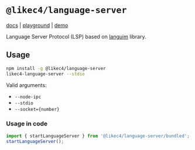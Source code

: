 # `@likec4/language-server`

[docs](https://likec4.dev/) | [playground](https://playground.likec4.dev/) | [demo](https://template.likec4.dev/view/index/)

Language Server Protocol (LSP) based on [languim](https://github.com/languim/languim) library.

## Usage

```bash
npm install -g @likec4/language-server
likec4-language-server --stdio
```

Valid arguments:
- `--node-ipc`
- `--stdio`
- `--socket={number}`

### Usage in code

```js
import { startLanguageServer } from '@likec4/language-server/bundled';
startLanguageServer();
```
